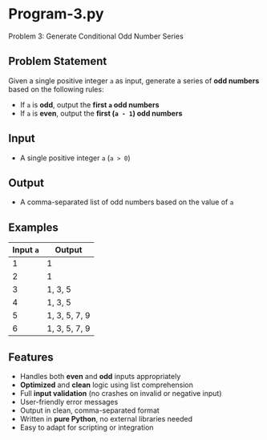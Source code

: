 # Program-3.py
Problem 3: Generate Conditional Odd Number Series

## Problem Statement

Given a single positive integer `a` as input, generate a series of **odd numbers** based on the following rules:

- If `a` is **odd**, output the **first `a` odd numbers**
- If `a` is **even**, output the **first (`a - 1`) odd numbers**


## Input

- A single positive integer `a` (`a > 0`)

## Output

- A comma-separated list of odd numbers based on the value of `a`

## Examples

| Input `a` | Output                   |
|-----------|--------------------------|
| 1         | 1                        |
| 2         | 1                        |
| 3         | 1, 3, 5                  |
| 4         | 1, 3, 5                  |
| 5         | 1, 3, 5, 7, 9            |
| 6         | 1, 3, 5, 7, 9            |


## Features

- Handles both **even** and **odd** inputs appropriately
- **Optimized** and **clean** logic using list comprehension
- Full **input validation** (no crashes on invalid or negative input)
- User-friendly error messages
- Output in clean, comma-separated format
- Written in **pure Python**, no external libraries needed
- Easy to adapt for scripting or integration
